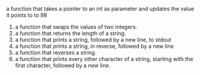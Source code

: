 a function that takes a pointer to an int as parameter and updates the value it points to to 98
1. a function that swaps the values of two integers.
2. a function that returns the length of a string.
3. a function that prints a string, followed by a new line, to stdout
4. a function that prints a string, in reverse, followed by a new line
5. a function that reverses a string.
6. a function that prints every other character of a string, starting with the first character, followed by a new line.

